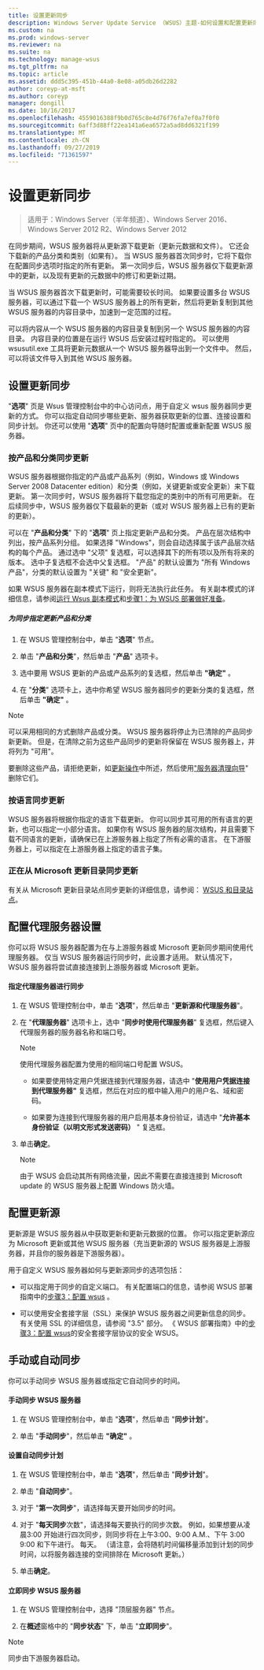 ```yaml
---
title: 设置更新同步
description: Windows Server Update Service （WSUS）主题-如何设置和配置更新同步
ms.custom: na
ms.prod: windows-server
ms.reviewer: na
ms.suite: na
ms.technology: manage-wsus
ms.tgt_pltfrm: na
ms.topic: article
ms.assetid: ddd5c395-451b-44a0-8e08-a05db26d2282
author: coreyp-at-msft
ms.author: coreyp
manager: dongill
ms.date: 10/16/2017
ms.openlocfilehash: 4559016388f9b0d765c8e4d76f76fa7ef0a7f0f0
ms.sourcegitcommit: 6aff3d88ff22ea141a6ea6572a5ad8dd6321f199
ms.translationtype: MT
ms.contentlocale: zh-CN
ms.lasthandoff: 09/27/2019
ms.locfileid: "71361597"
---
```

# <a name="setting-up-update-synchronizations"></a>设置更新同步

>适用于：Windows Server（半年频道）、Windows Server 2016、Windows Server 2012 R2、Windows Server 2012

在同步期间，WSUS 服务器将从更新源下载更新（更新元数据和文件）。 它还会下载新的产品分类和类别（如果有）。 当 WSUS 服务器首次同步时，它将下载你在配置同步选项时指定的所有更新。 第一次同步后，WSUS 服务器仅下载更新源中的更新，以及现有更新的元数据中的修订和更新过期。

当 WSUS 服务器首次下载更新时，可能需要较长时间。 如果要设置多台 WSUS 服务器，可以通过下载一个 WSUS 服务器上的所有更新，然后将更新复制到其他 WSUS 服务器的内容目录中，加速到一定范围的过程。

可以将内容从一个 WSUS 服务器的内容目录复制到另一个 WSUS 服务器的内容目录。 内容目录的位置是在运行 WSUS 后安装过程时指定的。 可以使用 wsusutil.exe 工具将更新元数据从一个 WSUS 服务器导出到一个文件中。 然后，可以将该文件导入到其他 WSUS 服务器。

## <a name="setting-up-update-synchronizations"></a>设置更新同步
"**选项**" 页是 Wsus 管理控制台中的中心访问点，用于自定义 wsus 服务器同步更新的方式。 你可以指定自动同步哪些更新、服务器获取更新的位置、连接设置和同步计划。 你还可以使用 "**选项**" 页中的配置向导随时配置或重新配置 WSUS 服务器。

### <a name="synchronizing-update-by-product-and-classification"></a>按产品和分类同步更新
WSUS 服务器根据你指定的产品或产品系列（例如，Windows 或 Windows Server 2008 Datacenter edition）和分类（例如，关键更新或安全更新）来下载更新。 第一次同步时，WSUS 服务器将下载您指定的类别中的所有可用更新。 在后续同步中，WSUS 服务器仅下载最新的更新（或对 WSUS 服务器上已有的更新的更新）。

可以在 "**产品和分类**" 下的 "**选项**" 页上指定更新产品和分类。 产品在层次结构中列出，按产品系列分组。 如果选择 "Windows"，则会自动选择属于该产品层次结构的每个产品。 通过选中 "父项" 复选框，可以选择其下的所有项以及所有将来的版本。 选中子复选框不会选中父复选框。 "产品" 的默认设置为 "所有 Windows 产品"，分类的默认设置为 "关键" 和 "安全更新"。

如果 WSUS 服务器在副本模式下运行，则将无法执行此任务。 有关副本模式的详细信息，请参阅[运行 Wsus 副本模式](running-wsus-replica-mode.md)和[步骤1：为 WSUS 部署做好准备](../plan/plan-your-wsus-deployment.md)。

##### <a name="to-specify-update-products-and-classifications-for-synchronization"></a>为同步指定更新产品和分类

1.  在 WSUS 管理控制台中，单击 "**选项**" 节点。

2.  单击 "**产品和分类**"，然后单击 "**产品**" 选项卡。

3.  选中要用 WSUS 更新的产品或产品系列的复选框，然后单击 **"确定"** 。

4.  在 "**分类**" 选项卡上，选中你希望 WSUS 服务器同步的更新分类的复选框，然后单击 **"确定"** 。

> [!NOTE]
> 可以采用相同的方式删除产品或分类。 WSUS 服务器将停止为已清除的产品同步新更新。 但是，在清除之前为这些产品同步的更新将保留在 WSUS 服务器上，并将列为 "可用"。
> 
> 要删除这些产品，请拒绝更新，如[更新操作](updates-operations.md)中所述，然后使用["服务器清理向导](the-server-cleanup-wizard.md)" 删除它们。

### <a name="synchronizing-updates-by-language"></a>按语言同步更新
WSUS 服务器将根据你指定的语言下载更新。 你可以同步其可用的所有语言的更新，也可以指定一小部分语言。 如果你有 WSUS 服务器的层次结构，并且需要下载不同语言的更新，请确保已在上游服务器上指定了所有必需的语言。 在下游服务器上，可以指定在上游服务器上指定的语言子集。

### <a name="synchronizing-updates-from-the-microsoft-update-catalog"></a>正在从 Microsoft 更新目录同步更新
有关从 Microsoft 更新目录站点同步更新的详细信息，请参阅： [WSUS 和目录站点](wsus-and-the-catalog-site.md)。

## <a name="configuring-proxy-server-settings"></a>配置代理服务器设置
你可以将 WSUS 服务器配置为在与上游服务器或 Microsoft 更新同步期间使用代理服务器。 仅当 WSUS 服务器运行同步时，此设置才适用。 默认情况下，WSUS 服务器将尝试直接连接到上游服务器或 Microsoft 更新。

#### <a name="to-specify-a-proxy-server-for-synchronization"></a>指定代理服务器进行同步

1.  在 WSUS 管理控制台中，单击 "**选项**"，然后单击 "**更新源和代理服务器**"。

2.  在 "**代理服务器**" 选项卡上，选中 "**同步时使用代理服务器**" 复选框，然后键入代理服务器的服务器名称和端口号。

    > [!NOTE]
    > 使用代理服务器配置为使用的相同端口号配置 WSUS。

    -   如果要使用特定用户凭据连接到代理服务器，请选中 "**使用用户凭据连接到代理服务器"** 复选框，然后在对应的框中输入用户的用户名、域和密码。

    -   如果要为连接到代理服务器的用户启用基本身份验证，请选中 "**允许基本身份验证（以明文形式发送密码）** " 复选框。

3.  单击**确定**。

    > [!NOTE]
    > 由于 WSUS 会启动其所有网络流量，因此不需要在直接连接到 Microsoft update 的 WSUS 服务器上配置 Windows 防火墙。

## <a name="configuring-the-update-source"></a>配置更新源
更新源是 WSUS 服务器从中获取更新和更新元数据的位置。 你可以指定更新源应为 Microsoft 更新或其他 WSUS 服务器（充当更新源的 WSUS 服务器是上游服务器，并且你的服务器是下游服务器）。

用于自定义 WSUS 服务器如何与更新源同步的选项包括：

-   可以指定用于同步的自定义端口。 有关配置端口的信息，请参阅 WSUS 部署指南中的[步骤3：配置 wsus](../deploy/2-configure-wsus.md) 。

-   可以使用安全套接字层（SSL）来保护 WSUS 服务器之间更新信息的同步。 有关使用 SSL 的详细信息，请参阅 "3.5" 部分。 《 WSUS 部署指南》中的[步骤3：配置 wsus](../deploy/2-configure-wsus.md)的安全套接字层协议的安全 WSUS。

## <a name="synchronizing-manually-or-automatically"></a>手动或自动同步
你可以手动同步 WSUS 服务器或指定它自动同步的时间。

#### <a name="to-manually-synchronize-the-wsus-server"></a>手动同步 WSUS 服务器

1.  在 WSUS 管理控制台中，单击 "**选项**"，然后单击 "**同步计划**"。

2.  单击 "**手动同步**"，然后单击 **"确定"** 。

#### <a name="to-set-up-an-automatic-synchronization-schedule"></a>设置自动同步计划

1.  在 WSUS 管理控制台中，单击 "**选项**"，然后单击 "**同步计划**"。

2.  单击 "**自动同步**"。

3.  对于 "**第一次同步**"，请选择每天要开始同步的时间。

4.  对于 "**每天同步**次数"，请选择每天要执行的同步次数。 例如，如果想要从凌晨3:00 开始进行四次同步，则同步将在上午3:00、9:00 A.M.、下午 3:00 9:00 和下午进行。 每天。 （请注意，会将随机时间偏移量添加到计划的同步时间，以将服务器连接的空间排除在 Microsoft 更新。）

5.  单击**确定**。

#### <a name="to-synchronize-your-wsus-server-immediately"></a>立即同步 WSUS 服务器

1.  在 WSUS 管理控制台中，选择 "顶层服务器" 节点。

2.  在**概述**窗格中的 "**同步状态**" 下，单击 "**立即同步**"。

> [!NOTE]
> 同步由下游服务器启动。
